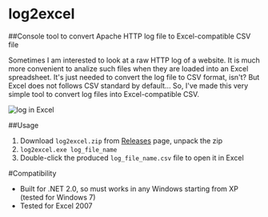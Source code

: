 # log2excel
##Console tool to convert Apache HTTP log file to Excel-compatible CSV file

Sometimes I am interested to look at a raw HTTP log of a website. It is much more convenient to analize such files when they are loaded into an Excel spreadsheet. It's just needed to convert the log file to CSV format, isn't? But Excel does not follows CSV standard by default... So, I've made this very simple tool to convert log files into Excel-compatible CSV.

![log in Excel](http://szyryanov.github.io/Portfolio/log2excel/img/log-in-excel.png)

##Usage
1. Download `log2excel.zip` from [Releases](https://github.com/szyryanov/log2excel/releases) page, unpack the zip
2. `log2excel.exe log_file_name`
3. Double-click the produced `log_file_name.csv` file to open it in Excel

#Compatibility
- Built for .NET 2.0, so must works in any Windows starting from XP (tested for Windows 7)
- Tested for Excel 2007
